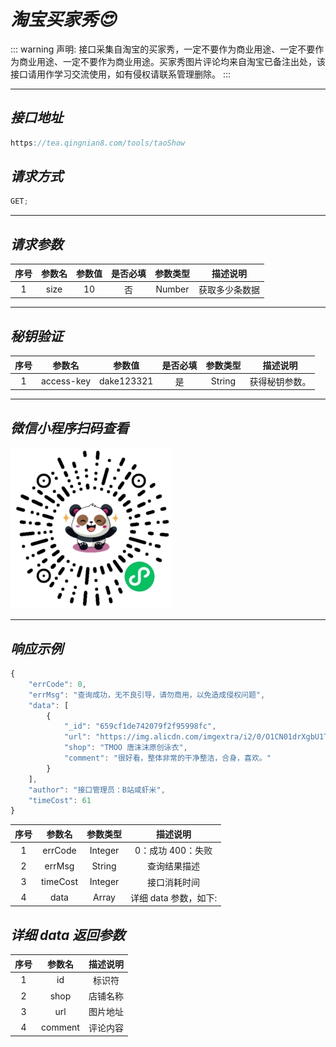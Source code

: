 # **_淘宝买家秀:heart_eyes:_**

::: warning 声明:
接口采集自淘宝的买家秀，一定不要作为商业用途、一定不要作为商业用途、一定不要作为商业用途。买家秀图片评论均来自淘宝已备注出处，该接口请用作学习交流使用，如有侵权请联系管理删除。
:::

---

## **_接口地址_**

```js
https://tea.qingnian8.com/tools/taoShow
```

## **_请求方式_**

```ts
GET;
```

---

## **_请求参数_**

| 序号 | 参数名 | 参数值 | 是否必填 | 参数类型 |    描述说明    |
| :--: | :----: | :----: | :------: | :------: | :------------: |
|  1   |  size  |   10   |    否    |  Number  | 获取多少条数据 |

---

## **_秘钥验证_**

| 序号 |   参数名   |   参数值   | 是否必填 | 参数类型 |    描述说明    |
| :--: | :--------: | :--------: | :------: | :------: | :------------: |
|  1   | access-key | dake123321 |    是    |  String  | 获得秘钥参数。 |

---

## **_微信小程序扫码查看_**

![壁纸接口](../public/images/pandow.jpg)

---

## **_响应示例_**

```ts
{
	"errCode": 0,
	"errMsg": "查询成功，无不良引导，请勿商用，以免造成侵权问题",
	"data": [
		{
			"_id": "659cf1de742079f2f95998fc",
			"url": "https://img.alicdn.com/imgextra/i2/0/O1CN01drXgbU1TYxUOFgY5I_!!0-rate.jpg",
			"shop": "TMOO 唐沫沫原创泳衣",
			"comment": "很好看，整体非常的干净整洁，合身，喜欢。"
		}
	],
	"author": "接口管理员：B站咸虾米",
	"timeCost": 61
}
```

| 序号 |  参数名  | 参数类型 |       描述说明        |
| :--: | :------: | :------: | :-------------------: |
|  1   | errCode  | Integer  |   0：成功 400：失败   |
|  2   |  errMsg  |  String  |     查询结果描述      |
|  3   | timeCost | Integer  |     接口消耗时间      |
|  4   |   data   |  Array   | 详细 data 参数，如下: |

## **_详细 data 返回参数_**

| 序号 | 参数名  | 描述说明 |
| :--: | :-----: | :------: |
|  1   |   id    |  标识符  |
|  2   |  shop   | 店铺名称 |
|  3   |   url   | 图片地址 |
|  4   | comment | 评论内容 |
